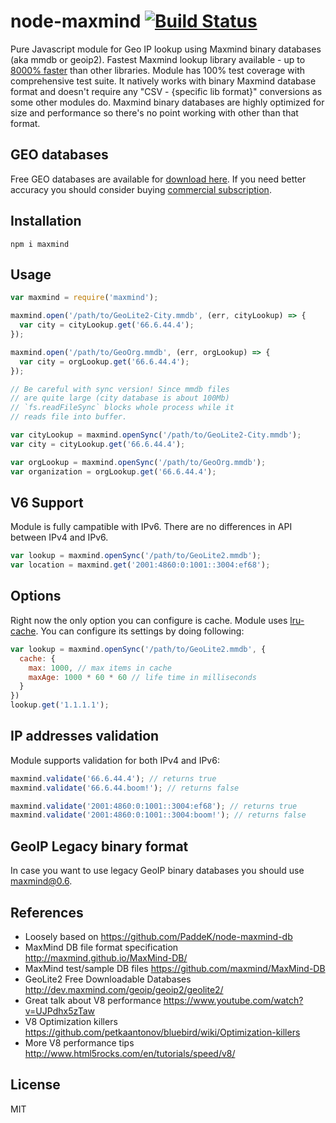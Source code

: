 node-maxmind [![Build Status](https://travis-ci.org/runk/node-maxmind.png)](https://travis-ci.org/runk/node-maxmind)
========

Pure Javascript module for Geo IP lookup using Maxmind binary databases (aka mmdb or geoip2).
Fastest Maxmind lookup library available - up to [8000% faster](https://github.com/runk/node-maxmind-benchmark) than other libraries. Module has 100% test coverage with comprehensive test suite. It natively works with binary Maxmind database format and doesn't require any "CSV - {specific lib format}" conversions as some other modules do. Maxmind binary databases are highly optimized for size and performance so there's no point working with other than that format.


## GEO databases

Free GEO databases are available for [download here](http://dev.maxmind.com/geoip/geoip2/geolite2/). If you need better accuracy you should consider buying [commercial subscription](https://www.maxmind.com/en/geoip2-databases).


## Installation

```shell
npm i maxmind
```


## Usage

```javascript
var maxmind = require('maxmind');

maxmind.open('/path/to/GeoLite2-City.mmdb', (err, cityLookup) => {
  var city = cityLookup.get('66.6.44.4');
});

maxmind.open('/path/to/GeoOrg.mmdb', (err, orgLookup) => {
  var city = orgLookup.get('66.6.44.4');
});

// Be careful with sync version! Since mmdb files
// are quite large (city database is about 100Mb)
// `fs.readFileSync` blocks whole process while it
// reads file into buffer.

var cityLookup = maxmind.openSync('/path/to/GeoLite2-City.mmdb');
var city = cityLookup.get('66.6.44.4');

var orgLookup = maxmind.openSync('/path/to/GeoOrg.mmdb');
var organization = orgLookup.get('66.6.44.4');
```


## V6 Support

Module is fully campatible with IPv6. There are no differences in API between IPv4 and IPv6.

```javascript
var lookup = maxmind.openSync('/path/to/GeoLite2.mmdb');
var location = maxmind.get('2001:4860:0:1001::3004:ef68');
```


## Options

Right now the only option you can configure is cache. Module uses [lru-cache](https://github.com/isaacs/node-lru-cache). You can configure its settings by doing following:

```javascript
var lookup = maxmind.openSync('/path/to/GeoLite2.mmdb', {
  cache: {
    max: 1000, // max items in cache
    maxAge: 1000 * 60 * 60 // life time in milliseconds
  }
})
lookup.get('1.1.1.1');
```


## IP addresses validation

Module supports validation for both IPv4 and IPv6:

```javascript
maxmind.validate('66.6.44.4'); // returns true
maxmind.validate('66.6.44.boom!'); // returns false

maxmind.validate('2001:4860:0:1001::3004:ef68'); // returns true
maxmind.validate('2001:4860:0:1001::3004:boom!'); // returns false
```


## GeoIP Legacy binary format

In case you want to use legacy GeoIP binary databases you should use [maxmind@0.6](https://github.com/runk/node-maxmind/releases/tag/v0.6.0).


## References
 - Loosely based on https://github.com/PaddeK/node-maxmind-db
 - MaxMind DB file format specification http://maxmind.github.io/MaxMind-DB/
 - MaxMind test/sample DB files https://github.com/maxmind/MaxMind-DB
 - GeoLite2 Free Downloadable Databases http://dev.maxmind.com/geoip/geoip2/geolite2/
 - Great talk about V8 performance https://www.youtube.com/watch?v=UJPdhx5zTaw
 - V8 Optimization killers https://github.com/petkaantonov/bluebird/wiki/Optimization-killers
 - More V8 performance tips http://www.html5rocks.com/en/tutorials/speed/v8/


## License

MIT
